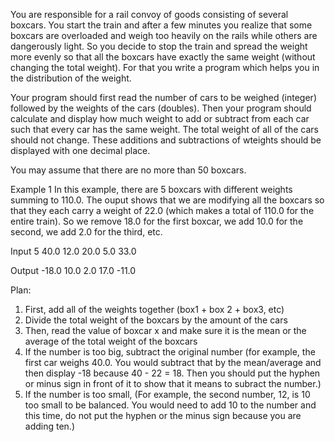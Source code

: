 You are responsible for a rail convoy of goods consisting of several boxcars. You start the train and after a few minutes you realize that some boxcars are overloaded and weigh too heavily on the rails while others are dangerously light. So you decide to stop the train and spread the weight more evenly so that all the boxcars have exactly the same weight (without changing the total weight). For that you write a program which helps you in the distribution of the weight.

Your program should first read the number of cars to be weighed (integer) followed by the weights of the cars (doubles). Then your program should calculate and display how much weight to add or subtract from each car such that every car has the same weight. The total weight of all of the cars should not change. These additions and subtractions of wteights should be displayed with one decimal place.

You may assume that there are no more than 50 boxcars. 

Example 1
In this example, there are 5 boxcars with different weights summing to 110.0. The ouput shows that we are modifying all the boxcars so that they each carry a weight of 22.0 (which makes a total of 110.0 for the entire train). So we remove 18.0 for the first boxcar, we add 10.0 for the second, we add 2.0 for the third, etc.

Input
5
40.0
12.0
20.0
5.0
33.0


Output
-18.0
10.0
2.0
17.0
-11.0


Plan:
1. First, add all of the weights together (box1 + box 2 + box3, etc)
2. Divide the total weight of the boxcars by the amount of the cars
3. Then, read the value of boxcar x and make sure it is the mean or the average of the total weight of the boxcars
4. If the number is too big, subtract the original number (for example, the first car weighs 40.0. You would subtract that by the mean/average and then display -18 because 40 - 22 = 18. Then you should put the hyphen or minus sign in front of it to show that it means to subract the number.)
5. If the number is too small, (For example, the second number, 12, is 10 too small to be balanced. You would need to add 10 to the number and this time, do not put the hyphen or the minus sign because you are adding ten.)
